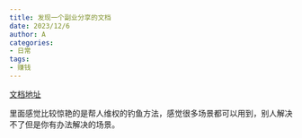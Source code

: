 ```yaml
---
title: 发现一个副业分享的文档
date: 2023/12/6
author: A
categories:
- 日常
tags:
- 赚钱
---
```


[文档地址](https://x3xtqfjuve.feishu.cn/docx/OKrqdg5E3oQBK6xSZTlcyqBZnbc)

里面感觉比较惊艳的是帮人维权的钓鱼方法，感觉很多场景都可以用到，别人解决不了但是你有办法解决的场景。